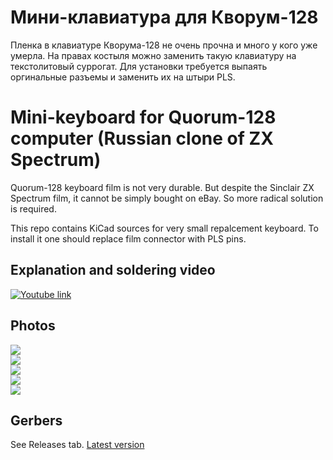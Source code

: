 # Мини-клавиатура для Кворум-128

Пленка в клавиатуре Кворума-128 не очень прочна и много у кого уже умерла. На правах костыля можно заменить такую клавиатуру
на текстолитовый суррогат. Для установки требуется выпаять оргинальные разъемы и заменить их на штыри PLS.

# Mini-keyboard for Quorum-128 computer (Russian clone of ZX Spectrum)

Quorum-128 keyboard film is not very durable. But despite the Sinclair ZX Spectrum film, it cannot be simply bought on eBay.
So more radical solution is required.

This repo contains KiCad sources for very small repalcement keyboard. To install it one should replace film connector with
PLS pins.

## Explanation and soldering video

[![Youtube link](https://github.com/atsidaev/quorum-keyboard/wiki/img/yt.jpg)](https://www.youtube.com/watch?v=iXpktqWTcs8)

## Photos
![](https://github.com/atsidaev/quorum-keyboard/wiki/img/img0.jpg)  
![](https://github.com/atsidaev/quorum-keyboard/wiki/img/img0a.jpg)  
![](https://github.com/atsidaev/quorum-keyboard/wiki/img/img1.JPG)  
![](https://github.com/atsidaev/quorum-keyboard/wiki/img/img2.jpg)  
![](https://github.com/atsidaev/quorum-keyboard/wiki/img/img3.jpg)  

## Gerbers

See Releases tab. 
[Latest version](https://github.com/atsidaev/quorum_keyboard/releases/download/v1.0/quorum-keyboard.zip)
